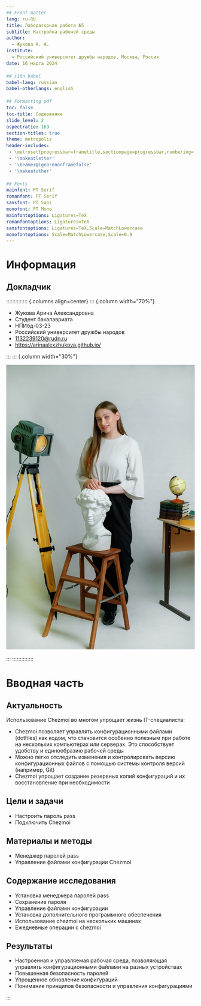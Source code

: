 ```yaml
---
## Front matter
lang: ru-RU
title: Лабораторная работа №5
subtitle: Настройка рабочей среды
author:
  - Жукова А. А.
institute:
  - Российский университет дружбы народов, Москва, Россия
date: 16 марта 2024

## i18n babel
babel-lang: russian
babel-otherlangs: english

## Formatting pdf
toc: false
toc-title: Содержание
slide_level: 2
aspectratio: 169
section-titles: true
theme: metropolis
header-includes:
 - \metroset{progressbar=frametitle,sectionpage=progressbar,numbering=fraction}
 - '\makeatletter'
 - '\beamer@ignorenonframefalse'
 - '\makeatother'
  
## Fonts
mainfont: PT Serif
romanfont: PT Serif
sansfont: PT Sans
monofont: PT Mono
mainfontoptions: Ligatures=TeX
romanfontoptions: Ligatures=TeX
sansfontoptions: Ligatures=TeX,Scale=MatchLowercase
monofontoptions: Scale=MatchLowercase,Scale=0.9
---
```


# Информация

## Докладчик

:::::::::::::: {.columns align=center}
::: {.column width="70%"}

  * Жукова Арина Александровна
  * Студент бакалавриата
  * НПИбд-03-23
  * Российский университет дружбы народов
  * [1132239120@rudn.ru](mailto:kulyabov-ds@rudn.ru)
  * <https://arinaalexzhukova.github.io/>

:::
::: {.column width="30%"}

![](./image/zhukova.jpg)

:::
::::::::::::::

# Вводная часть

## Актуальность

Использование Chezmoi во многом упрощает жизнь IT-специалиста:

- Сhezmoi позволяет управлять конфигурационными файлами (dotfiles) как кодом, что становится особенно полезным при работе на нескольких компьютерах или серверах. Это способствует удобству и единообразию рабочей среды
- Можно легко отследить изменения и контролировать версию конфигурационных файлов с помощью системы контроля версий (например, Git)
- Chezmoi упрощает создание резервных копий конфигураций и их восстановление при необходимости

## Цели и задачи

- Настроить пароль pass
- Подключить Chezmoi

## Материалы и методы

- Менеджер паролей pass
- Управление файлами конфигурации Chezmoi

## Содержание исследования

- Установка менеджера паролей pass
- Сохранение пароля
- Управление файлами конфигурации
- Установка дополнительного программного обеспечения
- Использование chezmoi на нескольких машинах
- Ежедневные операции c chezmoi

## Результаты

- Настроенная и управляемая рабочая среда, позволяющая управлять конфигурационными файлами на разных устройствах
- Повышенная безопасность паролей
- Упрощенное обновление конфигураций
- Понимание принципов безопасности и управления конфигурациями

:::

